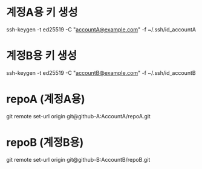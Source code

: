 # 계정A용 키 생성
ssh-keygen -t ed25519 -C "accountA@example.com" -f ~/.ssh/id_accountA

# 계정B용 키 생성
ssh-keygen -t ed25519 -C "accountB@example.com" -f ~/.ssh/id_accountB



# repoA (계정A용)
git remote set-url origin git@github-A:AccountA/repoA.git

# repoB (계정B용)
git remote set-url origin git@github-B:AccountB/repoB.git
